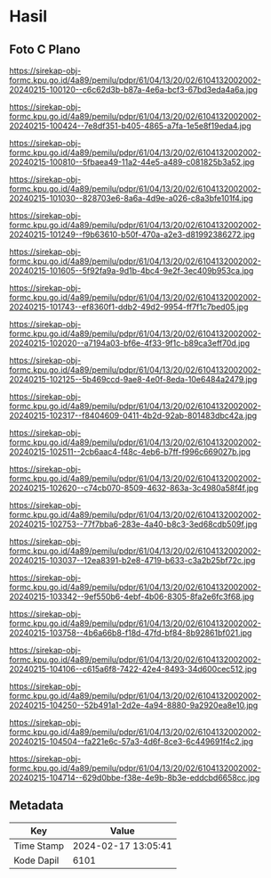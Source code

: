 # Hasil

## Foto C Plano

https://sirekap-obj-formc.kpu.go.id/4a89/pemilu/pdpr/61/04/13/20/02/6104132002002-20240215-100120--c6c62d3b-b87a-4e6a-bcf3-67bd3eda4a6a.jpg

https://sirekap-obj-formc.kpu.go.id/4a89/pemilu/pdpr/61/04/13/20/02/6104132002002-20240215-100424--7e8df351-b405-4865-a7fa-1e5e8f19eda4.jpg

https://sirekap-obj-formc.kpu.go.id/4a89/pemilu/pdpr/61/04/13/20/02/6104132002002-20240215-100810--5fbaea49-11a2-44e5-a489-c081825b3a52.jpg

https://sirekap-obj-formc.kpu.go.id/4a89/pemilu/pdpr/61/04/13/20/02/6104132002002-20240215-101030--828703e6-8a6a-4d9e-a026-c8a3bfe101f4.jpg

https://sirekap-obj-formc.kpu.go.id/4a89/pemilu/pdpr/61/04/13/20/02/6104132002002-20240215-101249--f9b63610-b50f-470a-a2e3-d81992386272.jpg

https://sirekap-obj-formc.kpu.go.id/4a89/pemilu/pdpr/61/04/13/20/02/6104132002002-20240215-101605--5f92fa9a-9d1b-4bc4-9e2f-3ec409b953ca.jpg

https://sirekap-obj-formc.kpu.go.id/4a89/pemilu/pdpr/61/04/13/20/02/6104132002002-20240215-101743--ef8360f1-ddb2-49d2-9954-ff7f1c7bed05.jpg

https://sirekap-obj-formc.kpu.go.id/4a89/pemilu/pdpr/61/04/13/20/02/6104132002002-20240215-102020--a7194a03-bf6e-4f33-9f1c-b89ca3eff70d.jpg

https://sirekap-obj-formc.kpu.go.id/4a89/pemilu/pdpr/61/04/13/20/02/6104132002002-20240215-102125--5b469ccd-9ae8-4e0f-8eda-10e6484a2479.jpg

https://sirekap-obj-formc.kpu.go.id/4a89/pemilu/pdpr/61/04/13/20/02/6104132002002-20240215-102317--f8404609-0411-4b2d-92ab-801483dbc42a.jpg

https://sirekap-obj-formc.kpu.go.id/4a89/pemilu/pdpr/61/04/13/20/02/6104132002002-20240215-102511--2cb6aac4-f48c-4eb6-b7ff-f996c669027b.jpg

https://sirekap-obj-formc.kpu.go.id/4a89/pemilu/pdpr/61/04/13/20/02/6104132002002-20240215-102620--c74cb070-8509-4632-863a-3c4980a58f4f.jpg

https://sirekap-obj-formc.kpu.go.id/4a89/pemilu/pdpr/61/04/13/20/02/6104132002002-20240215-102753--77f7bba6-283e-4a40-b8c3-3ed68cdb509f.jpg

https://sirekap-obj-formc.kpu.go.id/4a89/pemilu/pdpr/61/04/13/20/02/6104132002002-20240215-103037--12ea8391-b2e8-4719-b633-c3a2b25bf72c.jpg

https://sirekap-obj-formc.kpu.go.id/4a89/pemilu/pdpr/61/04/13/20/02/6104132002002-20240215-103342--9ef550b6-4ebf-4b06-8305-8fa2e6fc3f68.jpg

https://sirekap-obj-formc.kpu.go.id/4a89/pemilu/pdpr/61/04/13/20/02/6104132002002-20240215-103758--4b6a66b8-f18d-47fd-bf84-8b92861bf021.jpg

https://sirekap-obj-formc.kpu.go.id/4a89/pemilu/pdpr/61/04/13/20/02/6104132002002-20240215-104106--c615a6f8-7422-42e4-8493-34d600cec512.jpg

https://sirekap-obj-formc.kpu.go.id/4a89/pemilu/pdpr/61/04/13/20/02/6104132002002-20240215-104250--52b491a1-2d2e-4a94-8880-9a2920ea8e10.jpg

https://sirekap-obj-formc.kpu.go.id/4a89/pemilu/pdpr/61/04/13/20/02/6104132002002-20240215-104504--fa221e6c-57a3-4d6f-8ce3-6c449691f4c2.jpg

https://sirekap-obj-formc.kpu.go.id/4a89/pemilu/pdpr/61/04/13/20/02/6104132002002-20240215-104714--629d0bbe-f38e-4e9b-8b3e-eddcbd6658cc.jpg


## Metadata

| Key        | Value               |
| ---------- | ------------------- |
| Time Stamp | 2024-02-17 13:05:41 |
| Kode Dapil | 6101                |



